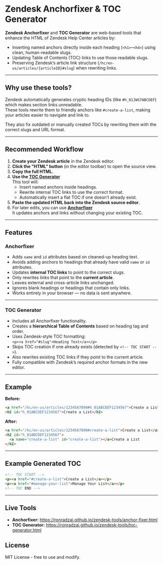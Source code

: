 # Zendesk Anchorfixer & TOC Generator

**Zendesk Anchorfixer** and **TOC Generator** are web-based tools that enhance the HTML of Zendesk Help Center articles by:

- Inserting named anchors directly inside each heading (`<h1>`–`<h4>`) using clean, human-readable slugs.
- Updating Table of Contents (TOC) links to use those readable slugs.
- Preserving Zendesk’s article link structure (`/hc/en-us/articles/{articleID}#slug`) when rewriting links.

---

## Why use these tools?

Zendesk automatically generates cryptic heading IDs (like `#h_01JWS7ABCDEF`) which makes section links unreadable.  
These tools rewrite them to friendly anchors like `#create-a-list`, making your articles easier to navigate and link to.

They also fix outdated or manually created TOCs by rewriting them with the correct slugs and URL format.

---

## Recommended Workflow

1. **Create your Zendesk article** in the Zendesk editor.
2. **Click the "HTML" button** (in the editor toolbar) to open the source view.
3. **Copy the full HTML.**
4. **Use the [TOC Generator](https://ronradzai.github.io/zendesk-tools/toc-generator.html)**  
   This tool will:
   - Insert named anchors inside headings.
   - Rewrite internal TOC links to use the correct format.
   - Automatically insert a flat TOC if one doesn’t already exist.
5. **Paste the updated HTML back into the Zendesk source editor.**
6. For later edits, you can use **[Anchorfixer](https://ronradzai.github.io/zendesk-tools/anchor-fixer.html)**  
   It updates anchors and links without changing your existing TOC.

---

## Features

### Anchorfixer
- Adds `name` and `id` attributes based on cleaned-up heading text.
- Avoids adding anchors to headings that already have valid `name` or `id` attributes.
- Updates **internal TOC links** to point to the correct slugs.
- Only rewrites links that point to the **current article**.
- Leaves external and cross-article links unchanged.
- Ignores blank headings or headings that contain only links.
- Works entirely in your browser — no data is sent anywhere.

---

### TOC Generator
- Includes all Anchorfixer functionality.
- Creates a **hierarchical Table of Contents** based on heading tag and order.
- Uses Zendesk-style TOC formatting:  
  `<p><a href="#slug">Heading Text</a></p>`
- Skips TOC creation if one already exists (detected by `<!-- TOC START -->`).
- Also rewrites existing TOC links if they point to the current article.
- Fully compatible with Zendesk’s required anchor formats in the new editor.

---

## Example

**Before:**

```html
<a href="/hc/en-us/articles/1234567890#h_01ABCDEF1234567">Create a List</a>
<h2 id="h_01ABCDEF1234567">Create a List</h2>
```

**After:**

```html
<a href="/hc/en-us/articles/1234567890#create-a-list">Create a List</a>
<h2 id="h_01ABCDEF1234567">
  <a name="create-a-list" id="create-a-list"></a>Create a List
</h2>
```

---

## Example Generated TOC

```html
<!-- TOC START -->
<p><a href="#create-a-list">Create a List</a></p>
<p><a href="#manage-your-list">Manage Your List</a></p>
<!-- TOC END -->
```

---

## Live Tools
- **Anchorfixer:** https://ronradzai.github.io/zendesk-tools/anchor-fixer.html
- **TOC Generator:** https://ronradzai.github.io/zendesk-tools/toc-generator.html

## **License**
MIT License - free to use and modify.

